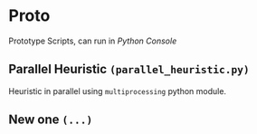 # Proto
Prototype Scripts, can run in *Python Console*

## Parallel Heuristic `(parallel_heuristic.py)`
Heuristic in parallel using `multiprocessing` python module.

## New one `(...)`